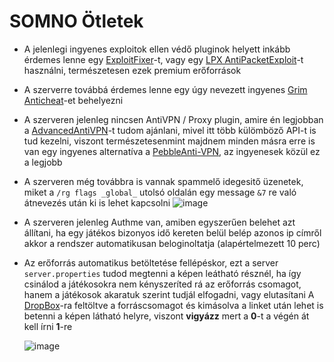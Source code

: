 # SOMNO Ötletek


- A jelenlegi ingyenes exploitok ellen védő pluginok helyett inkább érdemes lenne egy [ExploitFixer](https://builtbybit.com/resources/exploitfixer-anti-crash-dupe-plugin.26463/)-t, vagy egy [LPX AntiPacketExploit](https://builtbybit.com/resources/lpx-antipacketexploit-antinettycrasher.15709/)-t használni, természetesen ezek premium erőforrások
- A szerverre továbbá érdemes lenne egy úgy nevezett ingyenes [Grim Anticheat](https://www.spigotmc.org/resources/grim-anticheat.99923/)-et behelyezni
- A szerveren jelenleg nincsen AntiVPN / Proxy plugin, amire én legjobban a [AdvancedAntiVPN](https://www.spigotmc.org/resources/30-sale-%E2%8C%9B-advancedantivpn-prevent-bad-actors-%E2%98%84%EF%B8%8F-security-every-server-needs-%E2%98%84%EF%B8%8F-1-8-x-1-20-x.101081/)-t tudom ajánlani, mivel itt több külömböző API-t is tud kezelni, viszont természetesenmint majdnem minden másra erre is van egy ingyenes alternatíva a [PebbleAnti-VPN](https://www.spigotmc.org/resources/pebbleanti-vpn-high-quality-free-anti-vpn.92711/), az ingyenesek közül ez a legjobb
- A szerveren még továbbra is vannak spammelő idegesitő üzenetek, miket a `/rg flags _global_` utolsó oldalán egy message `&7` re való átnevezés után ki is lehet kapcsolni
  ![image](https://github.com/ArteffKod/somno-ideas/assets/68272364/e112e056-c093-4aba-ae73-b96ffd21cbce)

- A szerveren jelenleg Authme van, amiben egyszerűen belehet azt állítani, ha egy játékos bizonyos idő kereten belül belép azonos ip címről akkor a rendszer automatikusan beloginoltatja (alapértelmezett 10 perc)
- Az erőforrás automatikus betöltetése fellépéskor, ezt a server `server.properties` tudod megtenni a képen leátható résznél, ha így csinálod a játékosokra nem kényszeríted rá az erőforrás csomagot, hanem a játékosok akaratuk szerint tudjál elfogadni, vagy elutasítani
  A [DropBox](https://www.dropbox.com/)-ra feltöltve a forráscsomagot és kimásolva a linket után lehet is betenni a képen látható helyre, viszont **vigyázz** mert a **0**-t a végén át kell írni **1**-re


  ![image](https://github.com/ArteffKod/somno-ideas/assets/68272364/8998cd3f-75cd-4fe9-a5fc-a93a2efc4c8c)
